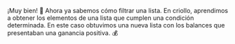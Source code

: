 ¡Muy bien! :raised_hands: Ahora ya sabemos cómo filtrar una lista. En criollo, aprendimos a obtener los elementos de una lista que cumplen una condición determinada. En este caso obtuvimos una nueva lista con los balances que presentaban una ganancia positiva. :moneybag:
